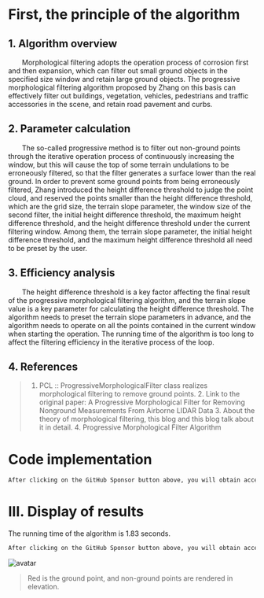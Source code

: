 #  First, the principle of the algorithm 

##  1. Algorithm overview 

   Morphological filtering adopts the operation process of corrosion first and then expansion, which can filter out small ground objects in the specified size window and retain large ground objects. The progressive morphological filtering algorithm proposed by Zhang on this basis can effectively filter out buildings, vegetation, vehicles, pedestrians and traffic accessories in the scene, and retain road pavement and curbs. 

##  2. Parameter calculation 

   The so-called progressive method is to filter out non-ground points through the iterative operation process of continuously increasing the window, but this will cause the top of some terrain undulations to be erroneously filtered, so that the filter generates a surface lower than the real ground. In order to prevent some ground points from being erroneously filtered, Zhang introduced the height difference threshold to judge the point cloud, and reserved the points smaller than the height difference threshold, which are the grid size, the terrain slope parameter, the window size of the second filter, the initial height difference threshold, the maximum height difference threshold, and the height difference threshold under the current filtering window. Among them, the terrain slope parameter, the initial height difference threshold, and the maximum height difference threshold all need to be preset by the user. 

##  3. Efficiency analysis 

   The height difference threshold is a key factor affecting the final result of the progressive morphological filtering algorithm, and the terrain slope value is a key parameter for calculating the height difference threshold. The algorithm needs to preset the terrain slope parameters in advance, and the algorithm needs to operate on all the points contained in the current window when starting the operation. The running time of the algorithm is too long to affect the filtering efficiency in the iterative process of the loop. 

##  4. References 

>  1. PCL :: ProgressiveMorphologicalFilter class realizes morphological filtering to remove ground points. 2. Link to the original paper: A Progressive Morphological Filter for Removing Nonground Measurements From Airborne LIDAR Data 3. About the theory of morphological filtering, this blog and this blog talk about it in detail. 4. Progressive Morphological Filter Algorithm 

#  Code implementation 

  ```python  
After clicking on the GitHub Sponsor button above, you will obtain access permissions to my private code repository ( https://github.com/slowlon/my_code_bar ) to view this blog code. By searching the code number of this blog, you can find the code you need, code number is: 2024020309574222629
  ```  
#  III. Display of results 

 The running time of the algorithm is 1.83 seconds. 

  ```python  
After clicking on the GitHub Sponsor button above, you will obtain access permissions to my private code repository ( https://github.com/slowlon/my_code_bar ) to view this blog code. By searching the code number of this blog, you can find the code you need, code number is: 2024020309574222629
  ```  
 ![avatar]( f8dd78599d644a1ab10dfd915d1c621e.png) 

>  Red is the ground point, and non-ground points are rendered in elevation. 

